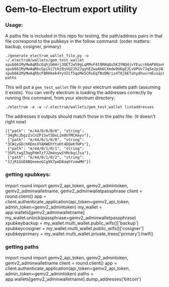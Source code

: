 # Gem-to-Electrum export utility


### Usage:
A paths file is included in this repo for testing, the path/address pairs in that file correspond to the pubkeys in the follow command: (order matters: backup, cosigner, primary)

    ./generate_electrum_wallet_file.py -o ~/.electrum/wallets/gem_test_wallet xpub661MyMwAqRbcEqhjb6Hrj3QETJw59gLqRMvF4t8RHqQu5K3YNQ4jvYEucc66mP8UavH4upK4WCoyUM3t1F1nQRAQgB8nqNWVNcYJKRksXbe xpub661MyMwAqRbcGpiVi7tkzQsVQZJhZJgyhEZwaAb6CXmdw9U6gEJLvUPUv7Jq5e2pjNJFXfXyCqgkeTDC88Nu4Gp1BhMNWCugPM5LvPqdKvo xpub661MyMwAqRbcFBRHkmk4YyVZcf5qoMe5CRvEqTNzDNriz4T8j6ETuhydhuvrmEusqiQUsAp6yB4YppuB4YmnDzqtWC49iqBdM7Kc6c2PjX9 paths

This will put a `gem_test_wallet` file in your electrum wallets path (assuming it exists). You can verify electrum is loading the addresses correctly by running this command, from your electrum directory:

    ./electrum -o -w ~/.electrum/wallets/gem_test_wallet listaddresses

The addresses it outputs should match those in the paths file: (it doesn't right now)

    [{"path": "m/44/0/0/0/0", "string": "34gRcJbgzZsCnZP1Swt5DxL2m8UTMCHayv"},
     {"path": "m/44/0/1/0/0", "string": "3CWiyGDchREmsXYAKWEhYtoHt4DQeKfHPs"},
     {"path": "m/44/0/1/0/1", "string": "35PLtwgZ3qgFHmTzfJZm4oywSYMcbqiJsa"},
     {"path": "m/44/0/1/0/2", "string": "3JjR1GGE6BQnemoGCg9X7pmD8aqhYvmwMH"}]


### getting xpubkeys:
import round
import gemv2_api_token, gemv2_admintoken, gemv2_adminwalletname, gemv2_adminwalletpassphrase
client = round.client()
app = client.authenticate_application(api_token=gemv2_api_token, admin_token=gemv2_admintoken)
my_wallet = app.wallets[gemv2_adminwalletname]
my_wallet.unlock(passphrase=gemv2_adminwalletpassphrase)
xpubkeybackup = my_wallet.multi_wallet.public_wifs()['backup']
xpubkeycosigner = my_wallet.multi_wallet.public_wifs()['cosigner']
xpubkeyprimary = my_wallet.multi_wallet.private_trees['primary'].hwif()

### getting paths
import round
import gemv2_api_token, gemv2_admintoken, gemv2_adminwalletname
client = round.client()
app = client.authenticate_application(api_token=gemv2_api_token, admin_token=gemv2_admintoken)
paths = app.wallets[gemv2_adminwalletname].dump_addresses('bitcoin')
